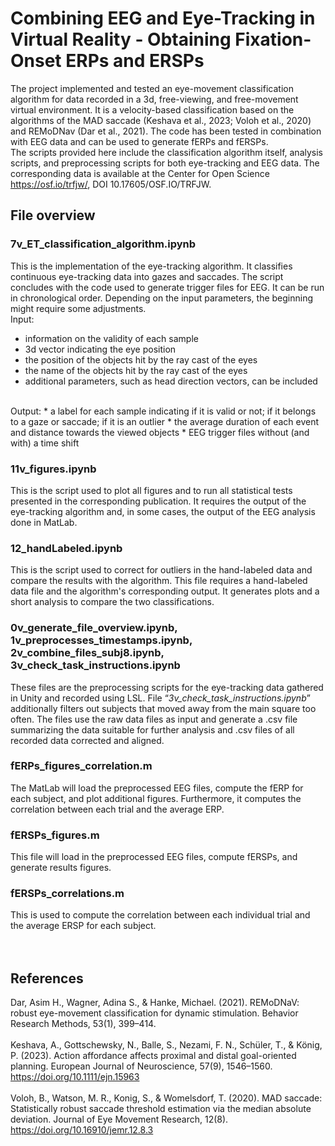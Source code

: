 # Combining EEG and Eye-Tracking in Virtual Reality - Obtaining Fixation-Onset ERPs and ERSPs

The project implemented and tested an eye-movement classification algorithm for data recorded in a 3d, free-viewing, and free-movement virtual environment. It is a velocity-based classification based on the algorithms of the MAD saccade (Keshava et al., 2023; Voloh et al., 2020) and REMoDNav (Dar et al., 2021). The code has been tested in combination with EEG data and can be used to generate fERPs and fERSPs. <br />
The scripts provided here include the classification algorithm itself, analysis scripts, and preprocessing scripts for both eye-tracking and EEG data. The corresponding data is available at the Center for Open Science https://osf.io/trfjw/, DOI 10.17605/OSF.IO/TRFJW.
<br />

## File overview
### 7v_ET_classification_algorithm.ipynb
This is the implementation of the eye-tracking algorithm. It classifies continuous eye-tracking data into gazes and saccades. The script concludes with the code used to generate trigger files for EEG. It can be run in chronological order. Depending on the input parameters, the beginning might require some adjustments. <br />
Input: 
- information on the validity of each sample
- 3d vector indicating the eye position
- the position of the objects hit by the ray cast of the eyes
- the name of the objects hit by the ray cast of the eyes
- additional parameters, such as head direction vectors, can be included 
<br />
Output:
* a label for each sample indicating if it is valid or not; if it belongs to a gaze or saccade; if it is an outlier
* the average duration of each event and distance towards the viewed objects
* EEG trigger files without (and with) a time shift

### 11v_figures.ipynb
This is the script used to plot all figures and to run all statistical tests presented in the corresponding publication. It requires the output of the eye-tracking algorithm and, in some cases, the output of the EEG analysis done in MatLab.

### 12_handLabeled.ipynb
This is the script used to correct for outliers in the hand-labeled data and compare the results with the algorithm. This file requires a hand-labeled data file and the algorithm's corresponding output. It generates plots and a short analysis to compare the two classifications.

### 0v_generate_file_overview.ipynb, 1v_preprocesses_timestamps.ipynb, 2v_combine_files_subj8.ipynb, 3v_check_task_instructions.ipynb
These files are the preprocessing scripts for the eye-tracking data gathered in Unity and recorded using LSL. File “_3v_check_task_instructions.ipynb_” additionally filters out subjects that moved away from the main square too often. The files use the raw data files as input and generate a .csv file summarizing the data suitable for further analysis and .csv files of all recorded data corrected and aligned.

### fERPs_figures_correlation.m
The MatLab will load the preprocessed EEG files, compute the fERP for each subject, and plot additional figures. Furthermore, it computes the correlation between each trial and the average ERP.

### fERSPs_figures.m
This file will load in the preprocessed EEG files, compute fERSPs, and generate results figures.

### fERSPs_correlations.m 
This is used to compute the correlation between each individual trial and the average ERSP for each subject.
<br />
<br />
<br />
## References
Dar, Asim H., Wagner, Adina S., & Hanke, Michael. (2021). REMoDNaV: robust eye-movement classification for dynamic stimulation. Behavior Research Methods, 53(1), 399–414.  <br />
<br />
Keshava, A., Gottschewsky, N., Balle, S., Nezami, F. N., Schüler, T., & König, P. (2023). Action affordance affects proximal and distal goal-oriented planning. European Journal of Neuroscience, 57(9), 1546–1560. https://doi.org/10.1111/ejn.15963 <br />
<br />
Voloh, B., Watson, M. R., Konig, S., & Womelsdorf, T. (2020). MAD saccade: Statistically robust saccade threshold estimation via the median absolute deviation. Journal of Eye Movement Research, 12(8). https://doi.org/10.16910/jemr.12.8.3 
